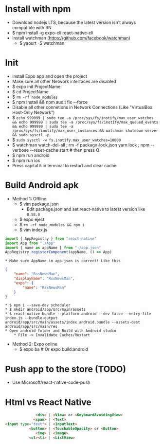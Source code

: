 Install with npm
=====
* Download nodejs LTS, because the latest version isn't always compatible with RN
* $ npm install -g expo-cli react-native-cli
* Install watchman (https://github.com/facebook/watchman)
    * $ yaourt -S watchman

Init
======
* Install Expo app and open the project
* Make sure all other Network interfaces are disabled
* $ expo init ProjectName
* $ cd ProjectName
* $ `rm -rf node_modules`
* $ npm install && npm audit fix --force
* Disable all other connetions in Network Connections (Like "VirtualBox Host-Only Network")
* $ `echo 999999 | sudo tee -a /proc/sys/fs/inotify/max_user_watches && echo 999999 | sudo tee -a /proc/sys/fs/inotify/max_queued_events && echo 999999 | sudo tee -a /proc/sys/fs/inotify/max_user_instances && watchman shutdown-server && sudo sysctl -p`
* $ `sudo sysctl -w fs.inotify.max_user_watches=10000`
* $ watchman watch-del-all ; rm -f package-lock.json yarn.lock ; npm --verbose --reset-cache start # then press Q
* $ npm run android
* $ npm run ios
* Press capital `R` in terminal to restart and clear cache

Build Android apk
=====
* Method 1: Offline
    * $ vim package.json
        * Edit package.json and set react-native to latest version like `0.58.0`
    * $ expo eject
    * $ `rm -rf node_modules && npm i`
    * $ vim index.js
```js
import { AppRegistry } from "react-native"
import App from "./App"
import { name as appName } from "./app.json"
AppRegistry.registerComponent(appName, () => App)
```
    * Make sure AppName in app.json is correct! Like this
```json
{
    "name": "RssNewsMan",
    "displayName": "RssNewsMan",
    "expo": {
        "name": "RssNewsMan"
    }
}
```
    * $ npm i --save-dev scheduler
    * $ mkdir android/app/src/main/assets
    * $ react-native bundle --platform android --dev false --entry-file index.js --bundle-output android/app/src/main/assets/index.android.bundle --assets-dest android/app/src/main/res
    * Open android folder and Build with Android studio
        * File -> Invalidate Caches/Restart
* Method 2: Expo online
    * $ expo ba # Or expo build:android

Push app to the store (TODO)
=====
* Use Microsoft/react-native-code-push

Html vs React Native
=====
```html
              <div> | <View> or <KeyboardAvoidingView>
             <span> | <Text>
<input type="text"> | <InputText>
           <button> | <TouchableOpacity> or <Button>
              <img> | <Image>
           <ul><li> | <ListView>
```
